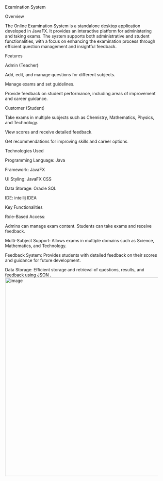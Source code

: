 Examination System

Overview

The Online Examination System is a standalone desktop application developed in JavaFX. It provides an interactive platform for administering and taking exams. The system supports both administrative and student functionalities, with a focus on enhancing the examination process through efficient question management and insightful feedback.

Features

Admin (Teacher)

Add, edit, and manage questions for different subjects.

Manage exams and set guidelines.

Provide feedback on student performance, including areas of improvement and career guidance.

Customer (Student)

Take exams in multiple subjects such as Chemistry, Mathematics, Physics, and Technology.

View scores and receive detailed feedback.

Get recommendations for improving skills and career options.

Technologies Used

Programming Language: Java

Framework: JavaFX

UI Styling: JavaFX CSS

Data Storage: Oracle SQL 

IDE: intellij IDEA

Key Functionalities

Role-Based Access:

Admins can manage exam content.
Students can take exams and receive feedback.

Multi-Subject Support:
Allows exams in multiple domains such as Science, Mathematics, and Technology.

Feedback System:
Provides students with detailed feedback on their scores and guidance for future development.

Data Storage:
Efficient storage and retrieval of questions, results, and feedback using JSON .
<img width="1045" height="655" alt="image" src="https://github.com/user-attachments/assets/4314efd1-00fc-4ff0-8bd1-f0d2c7f5256d" />
